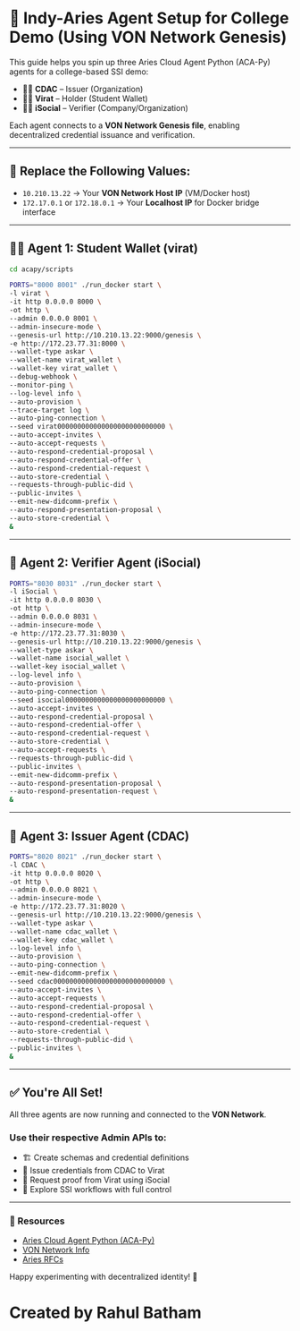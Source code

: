 
# 🔧 Indy-Aries Agent Setup for College Demo (Using VON Network Genesis)

This guide helps you spin up three Aries Cloud Agent Python (ACA-Py) agents for a college-based SSI demo:

- 🧑‍🏫 **CDAC** – Issuer (Organization)
- 👨‍🎓 **Virat** – Holder (Student Wallet)
- 👩‍💼 **iSocial** – Verifier (Company/Organization)

Each agent connects to a **VON Network Genesis file**, enabling decentralized credential issuance and verification.

---

## 📝 Replace the Following Values:

- `10.210.13.22` → Your **VON Network Host IP** (VM/Docker host)
- `172.17.0.1` or `172.18.0.1` → Your **Localhost IP** for Docker bridge interface

---

## 👨‍🎓 Agent 1: Student Wallet (**virat**)

```bash
cd acapy/scripts

PORTS="8000 8001" ./run_docker start \
-l virat \
-it http 0.0.0.0 8000 \
-ot http \
--admin 0.0.0.0 8001 \
--admin-insecure-mode \
--genesis-url http://10.210.13.22:9000/genesis \
-e http://172.23.77.31:8000 \
--wallet-type askar \
--wallet-name virat_wallet \
--wallet-key virat_wallet \
--debug-webhook \
--monitor-ping \
--log-level info \
--auto-provision \
--trace-target log \
--auto-ping-connection \
--seed virat000000000000000000000000000 \
--auto-accept-invites \
--auto-accept-requests \
--auto-respond-credential-proposal \
--auto-respond-credential-offer \
--auto-respond-credential-request \
--auto-store-credential \
--requests-through-public-did \
--public-invites \
--emit-new-didcomm-prefix \
--auto-respond-presentation-proposal \
--auto-store-credential \
&
````

---

## 🧪 Agent 2: Verifier Agent (**iSocial**)

```bash
PORTS="8030 8031" ./run_docker start \
-l iSocial \
-it http 0.0.0.0 8030 \
-ot http \
--admin 0.0.0.0 8031 \
--admin-insecure-mode \
-e http://172.23.77.31:8030 \
--genesis-url http://10.210.13.22:9000/genesis \
--wallet-type askar \
--wallet-name isocial_wallet \
--wallet-key isocial_wallet \
--log-level info \
--auto-provision \
--auto-ping-connection \
--seed isocial0000000000000000000000000 \
--auto-accept-invites \
--auto-respond-credential-proposal \
--auto-respond-credential-offer \
--auto-respond-credential-request \
--auto-store-credential \
--auto-accept-requests \
--requests-through-public-did \
--public-invites \
--emit-new-didcomm-prefix \
--auto-respond-presentation-proposal \
--auto-respond-presentation-request \
&
```

---

## 🏫 Agent 3: Issuer Agent (**CDAC**)

```bash
PORTS="8020 8021" ./run_docker start \
-l CDAC \
-it http 0.0.0.0 8020 \
-ot http \
--admin 0.0.0.0 8021 \
--admin-insecure-mode \
-e http://172.23.77.31:8020 \
--genesis-url http://10.210.13.22:9000/genesis \
--wallet-type askar \
--wallet-name cdac_wallet \
--wallet-key cdac_wallet \
--log-level info \
--auto-provision \
--auto-ping-connection \
--emit-new-didcomm-prefix \
--seed cdac0000000000000000000000000000 \
--auto-accept-invites \
--auto-accept-requests \
--auto-respond-credential-proposal \
--auto-respond-credential-offer \
--auto-respond-credential-request \
--auto-store-credential \
--requests-through-public-did \
--public-invites \
&
```

---

## ✅ You're All Set!

All three agents are now running and connected to the **VON Network**.

### Use their respective **Admin APIs** to:

* 🏗️ Create schemas and credential definitions
* 🪪 Issue credentials from CDAC to Virat
* 🧾 Request proof from Virat using iSocial
* 🔐 Explore SSI workflows with full control

---

### 📘 Resources

* [Aries Cloud Agent Python (ACA-Py)](https://github.com/hyperledger/aries-cloudagent-python)
* [VON Network Info](https://vonx.io/)
* [Aries RFCs](https://github.com/hyperledger/aries-rfcs)



Happy experimenting with decentralized identity! 🚀

# Created by Rahul Batham 



